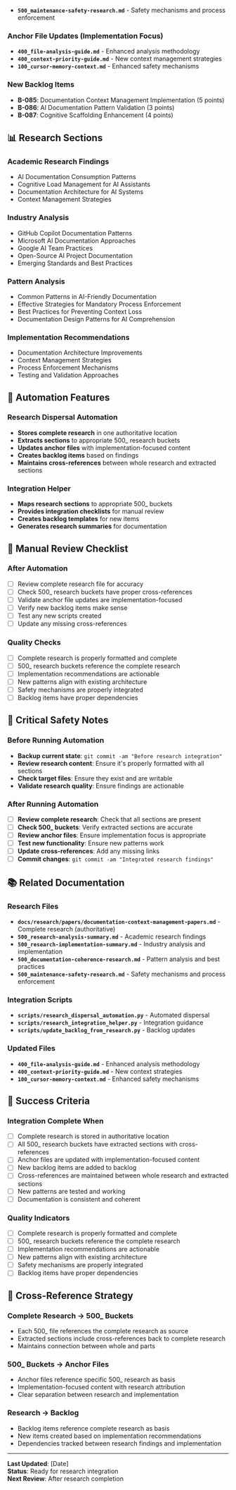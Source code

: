 <!-- CONTEXT_REFERENCE: 400_context-priority-guide.md -->

- **`500_maintenance-safety-research.md`** - Safety mechanisms and process enforcement

### **Anchor File Updates (Implementation Focus)**
- **`400_file-analysis-guide.md`** - Enhanced analysis methodology
- **`400_context-priority-guide.md`** - New context management strategies
- **`100_cursor-memory-context.md`** - Enhanced safety mechanisms

### **New Backlog Items**
- **B-085**: Documentation Context Management Implementation (5 points)
- **B-086**: AI Documentation Pattern Validation (3 points)
- **B-087**: Cognitive Scaffolding Enhancement (4 points)

## 📊 **Research Sections**

### **Academic Research Findings**
- AI Documentation Consumption Patterns
- Cognitive Load Management for AI Assistants
- Documentation Architecture for AI Systems
- Context Management Strategies

### **Industry Analysis**
- GitHub Copilot Documentation Patterns
- Microsoft AI Documentation Approaches
- Google AI Team Practices
- Open-Source AI Project Documentation
- Emerging Standards and Best Practices

### **Pattern Analysis**
- Common Patterns in AI-Friendly Documentation
- Effective Strategies for Mandatory Process Enforcement
- Best Practices for Preventing Context Loss
- Documentation Design Patterns for AI Comprehension

### **Implementation Recommendations**
- Documentation Architecture Improvements
- Context Management Strategies
- Process Enforcement Mechanisms
- Testing and Validation Approaches

## 🔧 **Automation Features**

### **Research Dispersal Automation**
- **Stores complete research** in one authoritative location
- **Extracts sections** to appropriate 500_ research buckets
- **Updates anchor files** with implementation-focused content
- **Creates backlog items** based on findings
- **Maintains cross-references** between whole research and extracted sections

### **Integration Helper**
- **Maps research sections** to appropriate 500_ buckets
- **Provides integration checklists** for manual review
- **Creates backlog templates** for new items
- **Generates research summaries** for documentation

## 📝 **Manual Review Checklist**

### **After Automation**
- [ ] Review complete research file for accuracy
- [ ] Check 500_ research buckets have proper cross-references
- [ ] Validate anchor file updates are implementation-focused
- [ ] Verify new backlog items make sense
- [ ] Test any new scripts created
- [ ] Update any missing cross-references

### **Quality Checks**
- [ ] Complete research is properly formatted and complete
- [ ] 500_ research buckets reference the complete research
- [ ] Implementation recommendations are actionable
- [ ] New patterns align with existing architecture
- [ ] Safety mechanisms are properly integrated
- [ ] Backlog items have proper dependencies

## 🚨 **Critical Safety Notes**

### **Before Running Automation**
- **Backup current state**: `git commit -am "Before research integration"`
- **Review research content**: Ensure it's properly formatted with all sections
- **Check target files**: Ensure they exist and are writable
- **Validate research quality**: Ensure findings are actionable

### **After Running Automation**
- [ ] **Review complete research**: Check that all sections are present
- [ ] **Check 500_ buckets**: Verify extracted sections are accurate
- [ ] **Review anchor files**: Ensure implementation focus is appropriate
- [ ] **Test new functionality**: Ensure new patterns work
- [ ] **Update cross-references**: Add any missing links
- [ ] **Commit changes**: `git commit -am "Integrated research findings"`

## 📚 **Related Documentation**

### **Research Files**
- **`docs/research/papers/documentation-context-management-papers.md`** - Complete research (authoritative)
- **`500_research-analysis-summary.md`** - Academic research findings
- **`500_research-implementation-summary.md`** - Industry analysis and implementation
- **`500_documentation-coherence-research.md`** - Pattern analysis and best practices
- **`500_maintenance-safety-research.md`** - Safety mechanisms and process enforcement

### **Integration Scripts**
- **`scripts/research_dispersal_automation.py`** - Automated dispersal
- **`scripts/research_integration_helper.py`** - Integration guidance
- **`scripts/update_backlog_from_research.py`** - Backlog updates

### **Updated Files**
- **`400_file-analysis-guide.md`** - Enhanced analysis methodology
- **`400_context-priority-guide.md`** - New context strategies
- **`100_cursor-memory-context.md`** - Enhanced safety mechanisms

## 🎯 **Success Criteria**

### **Integration Complete When**
- [ ] Complete research is stored in authoritative location
- [ ] All 500_ research buckets have extracted sections with cross-references
- [ ] Anchor files are updated with implementation-focused content
- [ ] New backlog items are added to backlog
- [ ] Cross-references are maintained between whole research and extracted sections
- [ ] New patterns are tested and working
- [ ] Documentation is consistent and coherent

### **Quality Indicators**
- [ ] Complete research is properly formatted and complete
- [ ] 500_ research buckets reference the complete research
- [ ] Implementation recommendations are actionable
- [ ] New patterns align with existing architecture
- [ ] Safety mechanisms are properly integrated
- [ ] Backlog items have proper dependencies

## 🔗 **Cross-Reference Strategy**

### **Complete Research → 500_ Buckets**
- Each 500_ file references the complete research as source
- Extracted sections include cross-references back to complete research
- Maintains connection between whole and parts

### **500_ Buckets → Anchor Files**
- Anchor files reference specific 500_ research as basis
- Implementation-focused content with research attribution
- Clear separation between research and implementation

### **Research → Backlog**
- Backlog items reference complete research as basis
- New items created based on implementation recommendations
- Dependencies tracked between research findings and implementation

---

**Last Updated**: [Date]  
**Status**: Ready for research integration  
**Next Review**: After research completion
